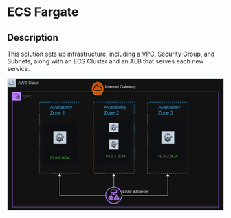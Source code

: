 # ECS Fargate

## Description

This solution sets up infrastructure, including a VPC, Security Group, and Subnets, along with an ECS Cluster and an ALB that serves each new service.

![](diagram.png)

